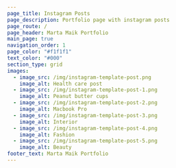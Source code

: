 ```yaml
---
page_title: Instagram Posts
page_description: Portfolio page with instagram posts
page_route: /
page_header: Marta Maik Portfolio
main_page: true
navigation_order: 1
page_color: "#f1f1f1"
text_color: "#000"
section_type: grid
images:
  - image_src: /img/instagram-template-post.png
    image_alt: Health care post
  - image_src: /img/instagram-template-post-1.png
    image_alt: Peanut butter cups
  - image_src: /img/instagram-template-post-2.png
    image_alt: Macbook Pro
  - image_src: /img/instagram-template-post-3.png
    image_alt: Interior
  - image_src: /img/instagram-template-post-4.png
    image_alt: Fashion
  - image_src: /img/instagram-template-post-5.png
    image_alt: Beauty
footer_text: Marta Maik Portfolio
---
```

